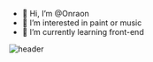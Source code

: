 - 👋 Hi, I’m @Onraon
- 👀 I’m interested in paint or music
- 🌱 I’m currently learning front-end
<!---
Onraon/Onraon is a ✨ special ✨ repository because its `README.md` (this file) appears on your GitHub profile.
You can click the Preview link to take a look at your changes.
--->
![header](https://capsule-render.vercel.app/api?text=Hello%World!&fontSize=20&rotate=-30)
